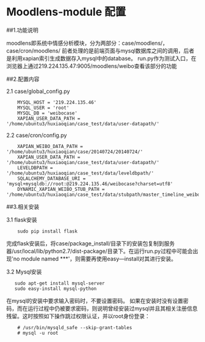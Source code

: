 # Moodlens-module 配置

##1.功能说明

moodlens即系统中情感分析模块，分为两部分：case/moodlens/，case/cron/moodlens/
前者处理的是前端页面与mysql数据库之间的调用，后者是利用xapian索引生成数据存入mysql中的database。
run.py作为测试入口，在浏览器上通过219.224.135.47:9005/moodlens/weibo查看该部分的功能


##2.配置内容

2.1 case/global_config.py

```
    MYSQL_HOST = '219.224.135.46'
    MYSQL_USER = 'root'
    MYSQL_DB = 'weibocase'
    XAPIAN_USER_DATA_PATH = '/home/ubuntu3/huxiaoqian/case_test/data/user-datapath/'
```


2.2 case/cron/config.py

```
    XAPIAN_WEIBO_DATA_PATH = '/home/ubuntu3/huxiaoqian/case/20140724/20140724/'
    XAPIAN_USER_DATA_PATH = '/home/ubuntu3/huxiaoqian/case_test/data/user-datapath/'
    LEVELDBPATH = '/home/ubuntu3/huxiaoqian/case_test/data/leveldbpath/'
    SQLALCHEMY_DATABASE_URI = 'mysql+mysqldb://root:@219.224.135.46/weibocase?charset=utf8'
    DYNAMIC_XAPIAN_WEIBO_STUB_PATH = '/home/ubuntu3/huxiaoqian/case_test/data/stubpath/master_timeline_weibo_'
```


##3.相关安装

3.1 flask安装

```
    sudo pip install flask
```
完成flask安装后，将case/package_install/目录下的安装包复制到服务器/usr/local/lib/python2.7/dist-package/目录下。在运行run.py过程中可能会出现'no module named ***'，则需要再使用easy—install对其进行安装。


3.2 Mysql安装

```
   sudo apt-get install mysql-server
   sudo easy-install mysql-python
```
在mysql的安装中要求输入密码时，不要设置密码。
如果在安装时没有设置密码，而在运行过程中仍被要求密码，则说明曾经安装过mysql并且其相关注册信息残留。这时按照如下操作跳过权限认证，并以root身份登录：
```
    # /usr/bin/mysqld_safe --skip-grant-tables
    # mysql -u root
```
